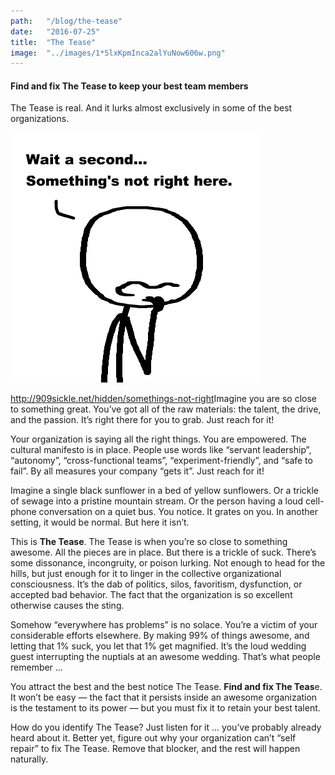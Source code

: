 ```yaml
---
path:	"/blog/the-tease"
date:	"2016-07-25"
title:	"The Tease"
image:	"../images/1*SlxKpmInca2alYuNow606w.png"
---
```


#### Find and fix The Tease to keep your best team members

The Tease is real. And it lurks almost exclusively in some of the best organizations.

![](../images/1*SlxKpmInca2alYuNow606w.png)

<http://909sickle.net/hidden/somethings-not-right>Imagine you are so close to something great. You’ve got all of the raw materials: the talent, the drive, and the passion. It’s right there for you to grab. Just reach for it!

Your organization is saying all the right things. You are empowered. The cultural manifesto is in place. People use words like “servant leadership”, “autonomy”, “cross-functional teams”, “experiment-friendly”, and “safe to fail”. By all measures your company “gets it”. Just reach for it!

Imagine a single black sunflower in a bed of yellow sunflowers. Or a trickle of sewage into a pristine mountain stream. Or the person having a loud cell-phone conversation on a quiet bus. You notice. It grates on you. In another setting, it would be normal. But here it isn’t.

This is **The Tease**. The Tease is when you’re so close to something awesome. All the pieces are in place. But there is a trickle of suck. There’s some dissonance, incongruity, or poison lurking. Not enough to head for the hills, but just enough for it to linger in the collective organizational consciousness. It’s the dab of politics, silos, favoritism, dysfunction, or accepted bad behavior. The fact that the organization is so excellent otherwise causes the sting.

Somehow “everywhere has problems” is no solace. You’re a victim of your considerable efforts elsewhere. By making 99% of things awesome, and letting that 1% suck, you let that 1% get magnified. It’s the loud wedding guest interrupting the nuptials at an awesome wedding. That’s what people remember …

You attract the best and the best notice The Tease. **Find and fix The Teas**e. It won’t be easy — the fact that it persists inside an awesome organization is the testament to its power — but you must fix it to retain your best talent.

How do you identify The Tease? Just listen for it … you’ve probably already heard about it. Better yet, figure out why your organization can’t “self repair” to fix The Tease. Remove that blocker, and the rest will happen naturally.

